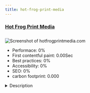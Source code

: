 ```yaml
---
title: hot-frog-print-media
---
```


<div style="height: 3rem">
  <a href="https://www.hotfrogprintmedia.com/"><h3>Hot Frog Print Media</h3></a>
</div>
<img loading="lazy" src="" alt="Screenshot of hotfrogprintmedia.com" />
<ul>
  <li>Performace: 0%</li>
  <li>
    First contentful paint:
    0.00Sec
  </li>
  <li>Best practices: 0%</li>
  <li>Accessibility: 0%</li>
  <li>SEO: 0%</li>
  <li>carbon footprint: 0.000</li>
</ul>
<details>
  <summary>Description</summary>
  <p>This responsive website has won numerous international awards, and stands out as a model website in the printing / publishing industry. It utilizes the Flex template by Aplikko, and utilizes Joomshaper's SP PageBuilder, JCE editor, Creative Slider, Creative Contact Forms, and is built on the Helix3 platform.This website was built to perform as a hub for all sales & marketing communications. It was designed with a focus on providing detailed information about their services. Social media integration, as well as having the ability to design and implement special offer landing pages is a key added feature.</p>
</details>

